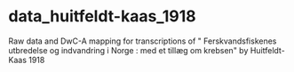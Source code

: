 # data_huitfeldt-kaas_1918
Raw data and DwC-A mapping for transcriptions of " Ferskvandsfiskenes utbredelse og indvandring i Norge : med et tillæg om krebsen" by Huitfeldt-Kaas 1918

